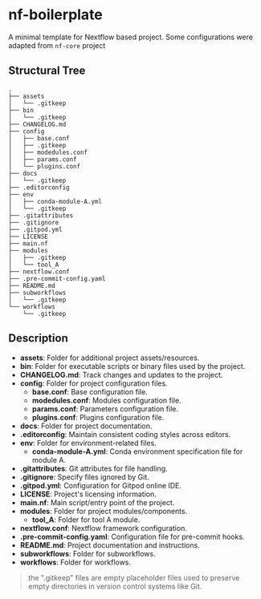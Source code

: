 # nf-boilerplate

A minimal template for Nextflow based project.
Some configurations were adapted from `nf-core` project

## Structural Tree

```
.
├── assets
│   └── .gitkeep
├── bin
│   └── .gitkeep
├── CHANGELOG.md
├── config
│   ├── base.conf
│   ├── .gitkeep
│   ├── modedules.conf
│   ├── params.conf
│   └── plugins.conf
├── docs
│   └── .gitkeep
├── .editorconfig
├── env
│   ├── conda-module-A.yml
│   └── .gitkeep
├── .gitattributes
├── .gitignore
├── .gitpod.yml
├── LICENSE
├── main.nf
├── modules
│   ├── .gitkeep
│   └── tool_A
├── nextflow.conf
├── .pre-commit-config.yaml
├── README.md
├── subworkflows
│   └── .gitkeep
└── workflows
    └── .gitkeep

```

## Description

- **assets**: Folder for additional project assets/resources.
- **bin**: Folder for executable scripts or binary files used by the project.
- **CHANGELOG.md**: Track changes and updates to the project.
- **config**: Folder for project configuration files.
  - **base.conf**: Base configuration file.
  - **modedules.conf**: Modules configuration file.
  - **params.conf**: Parameters configuration file.
  - **plugins.conf**: Plugins configuration file.
- **docs**: Folder for project documentation.
- **.editorconfig**: Maintain consistent coding styles across editors.
- **env**: Folder for environment-related files.
  - **conda-module-A.yml**: Conda environment specification file for module A.
- **.gitattributes**: Git attributes for file handling.
- **.gitignore**: Specify files ignored by Git.
- **.gitpod.yml**: Configuration for Gitpod online IDE.
- **LICENSE**: Project's licensing information.
- **main.nf**: Main script/entry point of the project.
- **modules**: Folder for project modules/components.
  - **tool_A**: Folder for tool A module.
- **nextflow.conf**: Nextflow framework configuration.
- **.pre-commit-config.yaml**: Configuration file for pre-commit hooks.
- **README.md**: Project documentation and instructions.
- **subworkflows**: Folder for subworkflows.
- **workflows**: Folder for workflows.

> the ".gitkeep" files are empty placeholder files used to preserve empty directories in version control systems like Git.
